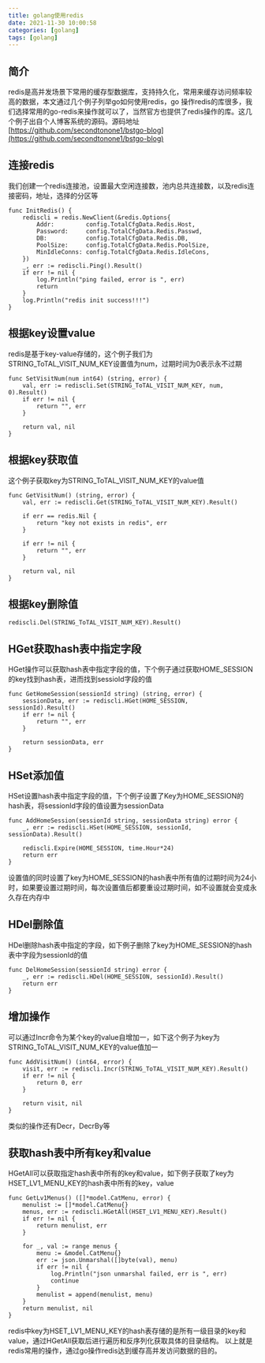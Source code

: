 ```yaml
---
title: golang使用redis
date: 2021-11-30 10:00:58
categories: [golang]
tags: [golang]
---
```

## 简介
redis是高并发场景下常用的缓存型数据库，支持持久化，常用来缓存访问频率较高的数据，本文通过几个例子列举go如何使用redis，go 操作redis的库很多，我们选择常用的go-redis来操作就可以了，当然官方也提供了redis操作的库。这几个例子出自个人博客系统的源码。源码地址[https://github.com/secondtonone1/bstgo-blog](https://github.com/secondtonone1/bstgo-blog)
<!--more-->
## 连接redis
我们创建一个redis连接池，设置最大空闲连接数，池内总共连接数，以及redis连接密码，地址，选择的分区等
``` golang
func InitRedis() {
	rediscli = redis.NewClient(&redis.Options{
		Addr:         config.TotalCfgData.Redis.Host,
		Password:     config.TotalCfgData.Redis.Passwd,
		DB:           config.TotalCfgData.Redis.DB,
		PoolSize:     config.TotalCfgData.Redis.PoolSize,
		MinIdleConns: config.TotalCfgData.Redis.IdleCons,
	})
	_, err := rediscli.Ping().Result()
	if err != nil {
		log.Println("ping failed, error is ", err)
		return
	}
	log.Println("redis init success!!!")
}
```
## 根据key设置value
redis是基于key-value存储的，这个例子我们为STRING_ToTAL_VISIT_NUM_KEY设置值为num，过期时间为0表示永不过期
``` golang
func SetVisitNum(num int64) (string, error) {
	val, err := rediscli.Set(STRING_ToTAL_VISIT_NUM_KEY, num, 0).Result()
	if err != nil {
		return "", err
	}

	return val, nil
}
```
## 根据key获取值
这个例子获取key为STRING_ToTAL_VISIT_NUM_KEY的value值
``` golang
func GetVisitNum() (string, error) {
	val, err := rediscli.Get(STRING_ToTAL_VISIT_NUM_KEY).Result()

	if err == redis.Nil {
		return "key not exists in redis", err
	}

	if err != nil {
		return "", err
	}

	return val, nil
}
```
## 根据key删除值
``` golang
rediscli.Del(STRING_ToTAL_VISIT_NUM_KEY).Result()
```
## HGet获取hash表中指定字段
HGet操作可以获取hash表中指定字段的值，下个例子通过获取HOME_SESSION的key找到hash表，进而找到sessioId字段的值
``` golang
func GetHomeSession(sessionId string) (string, error) {
	sessionData, err := rediscli.HGet(HOME_SESSION, sessionId).Result()
	if err != nil {
		return "", err
	}

	return sessionData, err
}
```
## HSet添加值
HSet设置hash表中指定字段的值，下个例子设置了Key为HOME_SESSION的hash表，将sessionId字段的值设置为sessionData
``` golang
func AddHomeSession(sessionId string, sessionData string) error {
	_, err := rediscli.HSet(HOME_SESSION, sessionId, sessionData).Result()

	rediscli.Expire(HOME_SESSION, time.Hour*24)
	return err
}
```
设置值的同时设置了key为HOME_SESSION的hash表中所有值的过期时间为24小时，如果要设置过期时间，每次设置值后都要重设过期时间，如不设置就会变成永久存在内存中
## HDel删除值
HDel删除hash表中指定的字段，如下例子删除了key为HOME_SESSION的hash表中字段为sessionId的值
``` golang
func DelHomeSession(sessionId string) error {
	_, err := rediscli.HDel(HOME_SESSION, sessionId).Result()
	return err
}    
```
## 增加操作
可以通过Incr命令为某个key的value自增加一，如下这个例子为key为STRING_ToTAL_VISIT_NUM_KEY的value值加一
``` golang
func AddVisitNum() (int64, error) {
	visit, err := rediscli.Incr(STRING_ToTAL_VISIT_NUM_KEY).Result()
	if err != nil {
		return 0, err
	}

	return visit, nil
}
```
类似的操作还有Decr，DecrBy等
## 获取hash表中所有key和value
HGetAll可以获取指定hash表中所有的key和value，如下例子获取了key为HSET_LV1_MENU_KEY的hash表中所有的key，value
``` golang
func GetLv1Menus() ([]*model.CatMenu, error) {
	menulist := []*model.CatMenu{}
	menus, err := rediscli.HGetAll(HSET_LV1_MENU_KEY).Result()
	if err != nil {
		return menulist, err
	}

	for _, val := range menus {
		menu := &model.CatMenu{}
		err := json.Unmarshal([]byte(val), menu)
		if err != nil {
			log.Println("json unmarshal failed, err is ", err)
			continue
		}
		menulist = append(menulist, menu)
	}
	return menulist, nil
}
```
redis中key为HSET_LV1_MENU_KEY的hash表存储的是所有一级目录的key和value，通过HGetAll获取后进行遍历和反序列化获取具体的目录结构。
以上就是redis常用的操作，通过go操作redis达到缓存高并发访问数据的目的。
